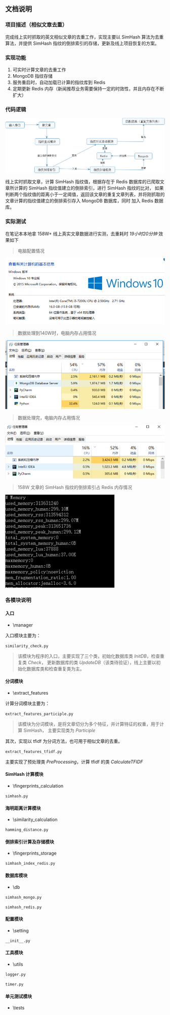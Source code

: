 ## 文档说明

### 项目描述（相似文章去重）

完成线上实时抓取的英文相似文章的去重工作，实现主要以 SimHash 算法为去重算法，并提供 SimHash 指纹的倒排索引的存储，更新及线上项目恢复的方案。


### 实现功能
1. 可实时计算文章的去重工作
2. MongoDB 指纹存储
3. 服务重启时，自动加载已计算的指纹库到 Redis
4. 定期更新 Redis 内存（新闻推荐业务需要保持一定的时效性，并且内存在不断扩大）

### 代码逻辑

<div align=center>

![代码逻辑图](https://raw.githubusercontent.com/ZouJoshua/image/master/png/20181105154132.png)

</div>

线上实时抓取文章，计算 SimHash 指纹值，根据存在于 Redis 数据库的已爬取文章所计算的 SimHash 指纹值建立的倒排索引，进行 SimHash 指纹的比对，
如果判断两个指纹值的距离小于一定阈值，返回该文章的重复文章列表，并将刚抓取的文章计算的指纹值建立的倒排索引存入 MongoDB 数据库，同时
加入 Redis 数据库。

### 实际测试

在笔记本本地拿 158W+ 线上真实文章数据进行实测，去重耗时 _19小时20分钟_ 效果如下

> 电脑配置情况

![工作电脑配置](https://raw.githubusercontent.com/ZouJoshua/image/master/png/20181221180315.png)

> 数据处理到140W时，电脑内存占用情况

![电脑内存占用情况1](https://raw.githubusercontent.com/ZouJoshua/image/master/png/20181221145649.png)

> 数据处理完，电脑内存占用情况

![电脑内存占用情况2](https://raw.githubusercontent.com/ZouJoshua/image/master/png/20181221175626.png)

> 158W 文章的 SimHash 指纹的倒排索引占 Redis 内存情况

![Redis占用情况](https://raw.githubusercontent.com/ZouJoshua/image/master/png/20181221164551.png)


### 各模块说明

#### 入口
- \manager

入口模块主要为：

```similarity_check.py```

> 该模块为程序的入口，主要实现了三个类，初始化数据库类 _InitDB_，检查重复类 _Check_，
> 更新数据库的类 _UpdateDB_（该类待验证），线上主要以初始化数据库类和检查重复类为主。


#### 分词模块
- \extract_features

计算分词模块主要为：

```extract_features_participle.py```

> 该模块为分词模块，是将文章切分为多个特征，并计算特征的权重，用于计算 SimHash， 主要实现类为
> _Participle_

其次，实现以 tfidf 为分词方法，也可用于相似文章的去重。

```extract_features_tfidf.py```

主要实现了预处理类 _PreProcessing_，计算 tfidf 的类 _CalculateTFIDF_

#### SimHash 计算模块
- \fingerprints_calculation

```simhash.py```

#### 海明距离计算模块
- \similarity_calculation

```hamming_distance.py```

#### 倒排索引计算及存储模块
- \fingerprints_storage

```simhash_index_redis.py```

#### 数据库模块
- \db

```simhash_mongo.py```

```simhash_redis.py```

#### 配置模块
- \setting

```__init__.py```

#### 工具模块
- \utils

```logger.py```

```timer.py```

#### 单元测试模块
- \tests